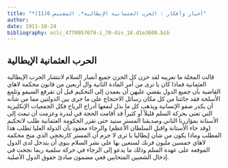 ```yaml
---
title: "*أخبار وأفكار : الحرب العثمانية الإيطالية*. المقتبس 6(11)"
author: 
date: 1911-10-24
bibliography: oclc_4770057679-i_70-div_18.d1e3600.bib
---
```




##  الحرب العثمانية الإيطالية 


 قالت المجلة ما تعريبه لقد حزن كل الحزن جميع أنصار السلام لانتشار الحرب الإيطالية العثمانية فماذا كان يا ترى من أمر المادة الثانية وال  أربعين  من قانون محكمة لاهاي القاضية بأن جميع الدول يقضي عليهن أن يعمدن إلى التحكيم قبل أن تقرقع السيفو وتلمع الأسلحة فقد جائتنا من كل مكان رسائل الاحتجاج على ما جرى بين الدولتين مما من شأنه أن يكدر صفو الإنسانية ويذهب كل ما بذل لنفعها أدراج الرياح فكل الجمعيات الإنكليزية التي تعنى بحركة السلم قليلاً أو كثيراً قد أقامت الحجة في لندرة وعزمت أن تبعث إلى الأستانة بمؤازرنا الثاني وصديقنا المستر ستيد حتى تقرر الحكومة العثمانية طلب لاتحكيم (وقد جاء الأستانة واقبل السلطان الأعظم) والرجاء معقود بأن الدولة العليا تطلب هذا المطلب وماذا يكون من شأن إيطاليا يا ترى لا جرم أن المستر كارنخجي الذي منح محكمة لاهاي  خمسين  مليون فرنك لستعين بها على نشر السلام ينوي أن يتدخل لدى الدول الموفعة على عهدة السلم وذلك ما يدعو إلى الرجاء في حركة سلمية ربما نجحت في إدخال الشعبين المتحابين فغي مضمون مبادئ حقوق الدول الأصلية. 
